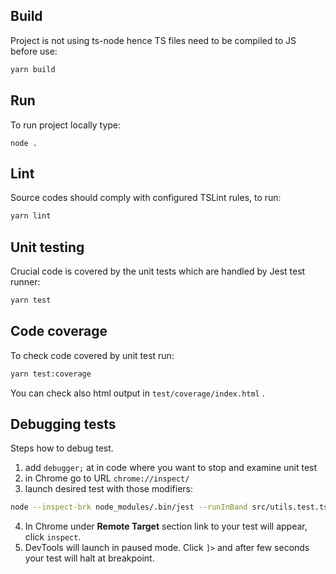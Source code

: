 ## Build
Project is not using ts-node hence TS files need to be compiled to JS before use:

```sh
yarn build
```

## Run

To run project locally type:

```
node .
```

## Lint

Source codes should comply with configured TSLint rules, to run:

```sh
yarn lint
```

## Unit testing

Crucial code is covered by the unit tests which are handled by Jest test runner:

```sh
yarn test
```

## Code coverage

To check code covered by unit test run:

```sh
yarn test:coverage
```
You can check also html output in `test/coverage/index.html` .

## Debugging tests

Steps how to debug test.

 1. add `debugger;` at in code where you want to stop and examine unit test
 2. in Chrome go to URL `chrome://inspect/`
 3. launch desired test with those modifiers:
 ```sh
 node --inspect-brk node_modules/.bin/jest --runInBand src/utils.test.ts
 ```
 4. In Chrome under **Remote Target** section link to your test will appear, click `inspect`.
 5. DevTools will launch in paused mode. Click `]>` and after few seconds your test will halt at breakpoint.